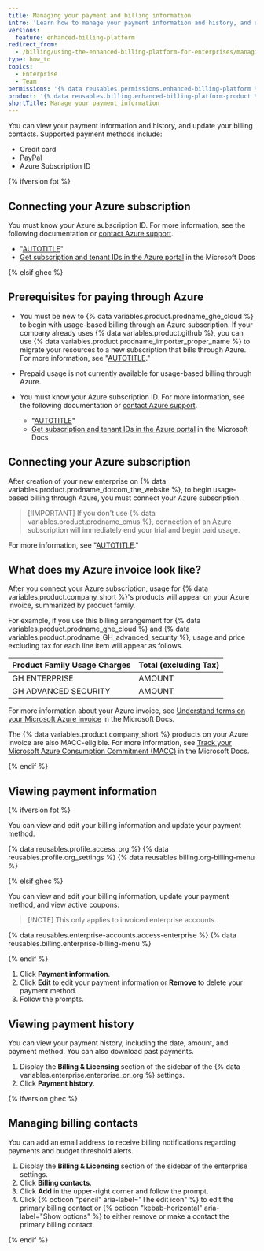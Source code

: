 ```yaml
---
title: Managing your payment and billing information
intro: 'Learn how to manage your payment information and history, and update your billing contacts using the enhanced billing platform.'
versions:
  feature: enhanced-billing-platform
redirect_from:
  - /billing/using-the-enhanced-billing-platform-for-enterprises/managing-your-payment-and-billing-information
type: how_to
topics:
  - Enterprise
  - Team
permissions: '{% data reusables.permissions.enhanced-billing-platform %}'
product: '{% data reusables.billing.enhanced-billing-platform-product %}'
shortTitle: Manage your payment information
---
```


You can view your payment information and history, and update your billing contacts. Supported payment methods include:

* Credit card
* PayPal
* Azure Subscription ID

{% ifversion fpt %}

## Connecting your Azure subscription

You must know your Azure subscription ID. For more information, see the following documentation or [contact Azure support](https://azure.microsoft.com/support/).

* "[AUTOTITLE](/billing/managing-the-plan-for-your-github-account/connecting-an-azure-subscription)"
* [Get subscription and tenant IDs in the Azure portal](https://learn.microsoft.com/en-us/azure/azure-portal/get-subscription-tenant-id) in the Microsoft Docs

{% elsif ghec %}

## Prerequisites for paying through Azure

* You must be new to {% data variables.product.prodname_ghe_cloud %} to begin with usage-based billing through an Azure subscription. If your company already uses {% data variables.product.github %}, you can use {% data variables.product.prodname_importer_proper_name %} to migrate your resources to a new subscription that bills through Azure. For more information, see "[AUTOTITLE](/migrations/using-github-enterprise-importer/understanding-github-enterprise-importer/about-github-enterprise-importer)."
* Prepaid usage is not currently available for usage-based billing through Azure.
* You must know your Azure subscription ID. For more information, see the following documentation or [contact Azure support](https://azure.microsoft.com/support/).

  * "[AUTOTITLE](/billing/managing-the-plan-for-your-github-account/connecting-an-azure-subscription)"
  * [Get subscription and tenant IDs in the Azure portal](https://learn.microsoft.com/en-us/azure/azure-portal/get-subscription-tenant-id) in the Microsoft Docs

## Connecting your Azure subscription

After creation of your new enterprise on {% data variables.product.prodname_dotcom_the_website %}, to begin usage-based billing through Azure, you must connect your Azure subscription.

> [!IMPORTANT] If you don't use {% data variables.product.prodname_emus %}, connection of an Azure subscription will immediately end your trial and begin paid usage.

For more information, see "[AUTOTITLE](/billing/managing-the-plan-for-your-github-account/connecting-an-azure-subscription#connecting-your-azure-subscription-to-your-enterprise-account)."

## What does my Azure invoice look like?

After you connect your Azure subscription, usage for {% data variables.product.company_short %}'s products will appear on your Azure invoice, summarized by product family.

For example, if you use this billing arrangement for {% data variables.product.prodname_ghe_cloud %} and {% data variables.product.prodname_GH_advanced_security %}, usage and price excluding tax for each line item will appear as follows.

| Product Family Usage Charges | Total (excluding Tax) |
| :- | :- |
| GH ENTERPRISE | AMOUNT |
| GH ADVANCED SECURITY | AMOUNT |

For more information about your Azure invoice, see [Understand terms on your Microsoft Azure invoice](https://learn.microsoft.com/azure/cost-management-billing/understand/understand-invoice) in the Microsoft Docs.

The {% data variables.product.company_short %} products on your Azure invoice are also MACC-eligible. For more information, see [Track your Microsoft Azure Consumption Commitment (MACC)](https://learn.microsoft.com/azure/cost-management-billing/manage/track-consumption-commitment) in the Microsoft Docs.

{% endif %}

## Viewing payment information

{% ifversion fpt %}

You can view and edit your billing information and update your payment method.

{% data reusables.profile.access_org %}
{% data reusables.profile.org_settings %}
{% data reusables.billing.org-billing-menu %}

{% elsif ghec %}

You can view and edit your billing information, update your payment method, and view active coupons.

>[!NOTE] This only applies to invoiced enterprise accounts.

{% data reusables.enterprise-accounts.access-enterprise %}
{% data reusables.billing.enterprise-billing-menu %}

{% endif %}

1. Click **Payment information**.
1. Click **Edit** to edit your payment information or **Remove** to delete your payment method.
1. Follow the prompts.

## Viewing payment history

You can view your payment history, including the date, amount, and payment method. You can also download past payments.

1. Display the **Billing & Licensing** section of the sidebar of the {% data variables.enterprise.enterprise_or_org %} settings.
1. Click **Payment history**.

{% ifversion ghec %}

## Managing billing contacts

You can add an email address to receive billing notifications regarding payments and budget threshold alerts.

1. Display the **Billing & Licensing** section of the sidebar of the enterprise settings.
1. Click **Billing contacts**.
1. Click **Add** in the upper-right corner and follow the prompt.
1. Click {% octicon "pencil" aria-label="The edit icon" %} to edit the primary billing contact or {% octicon "kebab-horizontal" aria-label="Show options" %} to either remove or make a contact the primary billing contact.

{% endif %}
